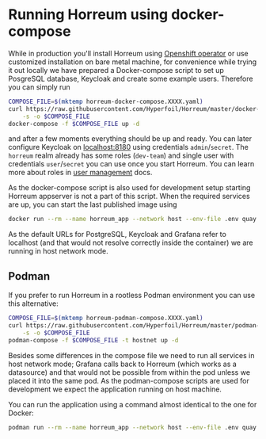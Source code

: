 # Running Horreum using docker-compose

While in production you'll install Horreum using [Openshift operator](./operator.html) or use customized installation on bare metal machine, for convenience while trying it out locally we have prepared a Docker-compose script to set up PosgreSQL database, Keycloak and create some example users. Therefore you can simply run

```bash
COMPOSE_FILE=$(mktemp horreum-docker-compose.XXXX.yaml)
curl https://raw.githubusercontent.com/Hyperfoil/Horreum/master/docker-compose.yml \
    -s -o $COMPOSE_FILE
docker-compose -f $COMPOSE_FILE up -d
```

and after a few moments everything should be up and ready. You can later configure Keycloak on [localhost:8180](http://localhost:8180) using credentials `admin`/`secret`.
The `horreum` realm already has some roles (`dev-team`) and single user with credentials `user`/`secret` you can use once you start Horreum. You can learn more about roles in [user management](./user_management.html) docs.

As the docker-compose script is also used for development setup starting Horreum appserver is not a part of this script.
When the required services are up, you can start the last published image using

```bash
docker run --rm --name horreum_app --network host --env-file .env quay.io/hyperfoil/horreum:latest
```

As the default URLs for PostgreSQL, Keycloak and Grafana refer to localhost (and that would not resolve correctly inside the container) we are running in host network mode.

## Podman

If you prefer to run Horreum in a rootless Podman environment you can use this alternative:

```bash
COMPOSE_FILE=$(mktemp horreum-podman-compose.XXXX.yaml)
curl https://raw.githubusercontent.com/Hyperfoil/Horreum/master/podman-compose.yml \
    -s -o $COMPOSE_FILE
podman-compose -f $COMPOSE_FILE -t hostnet up -d
```

Besides some differences in the compose file we need to run all services in host network mode; Grafana calls back to Horreum (which works as a datasource) and that would not be possible from within the pod unless we placed it into the same pod. As the podman-compose scripts are used for development we expect the application running on host machine.

You can run the application using a command almost identical to the one for Docker:

```bash
podman run --rm --name horreum_app --network host --env-file .env quay.io/hyperfoil/horreum:latest
```

